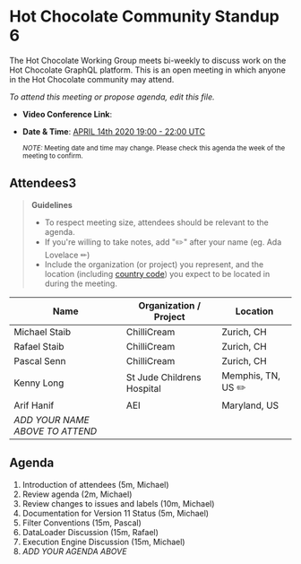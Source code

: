 # Hot Chocolate Community Standup 6

The Hot Chocolate Working Group meets bi-weekly to discuss work on the Hot Chocolate GraphQL platform. This is an open meeting in which anyone in the Hot Chocolate community may attend.

*To attend this meeting or propose agenda, edit this file.*

- **Video Conference Link**:   
- **Date & Time**: [APRIL 14th 2020 19:00 - 22:00 UTC](https://www.timeanddate.com/worldclock/meetingdetails.html?year=2020&month=4&day=14&hour=19&min=0&sec=0&p1=268&p2=22&p3=224&p4=240)

  <small>*NOTE:* Meeting date and time may change. Please check this agenda the week of the meeting to confirm.</small>

## Attendees3

> **Guidelines**
> - To respect meeting size, attendees should be relevant to the agenda.
> - If you're willing to take notes, add "✏️" after your name (eg. Ada Lovelace ✏)
> - Include the organization (or project) you represent, and the location (including [country code](https://en.wikipedia.org/wiki/List_of_ISO_3166_country_codes#Current_ISO_3166_country_codes)) you expect to be located in during the meeting.

| Name                     | Organization / Project     | Location
| ------------------------ | -------------------------- | ------------------------
| Michael Staib            | ChilliCream                | Zurich, CH
| Rafael Staib             | ChilliCream                | Zurich, CH
| Pascal Senn              | ChilliCream                | Zurich, CH
| Kenny Long               | St Jude Childrens Hospital | Memphis, TN, US  ✏️
| Arif Hanif               | AEI                        | Maryland, US
| *ADD YOUR NAME ABOVE TO ATTEND*

## Agenda

1. Introduction of attendees (5m, Michael)
1. Review agenda (2m, Michael)
1. Review changes to issues and labels (10m, Michael)
1. Documentation for Version 11 Status (5m, Michael)
1. Filter Conventions (15m, Pascal)
1. DataLoader Discussion (15m, Rafael)
1. Execution Engine Discussion (15m, Michael)
1. *ADD YOUR AGENDA ABOVE*
